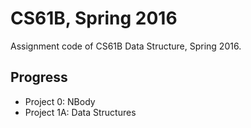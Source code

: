 # CS61B, Spring 2016

Assignment code of CS61B Data Structure, Spring 2016.



## Progress

* Project 0: NBody
* Project 1A: Data Structures

